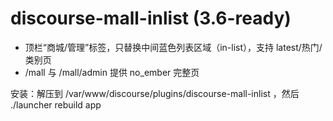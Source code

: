 # discourse-mall-inlist (3.6-ready)
- 顶栏“商城/管理”标签，只替换中间蓝色列表区域（in-list），支持 latest/热门/类别页
- /mall 与 /mall/admin 提供 no_ember 完整页

安装：解压到 /var/www/discourse/plugins/discourse-mall-inlist ，然后 ./launcher rebuild app
